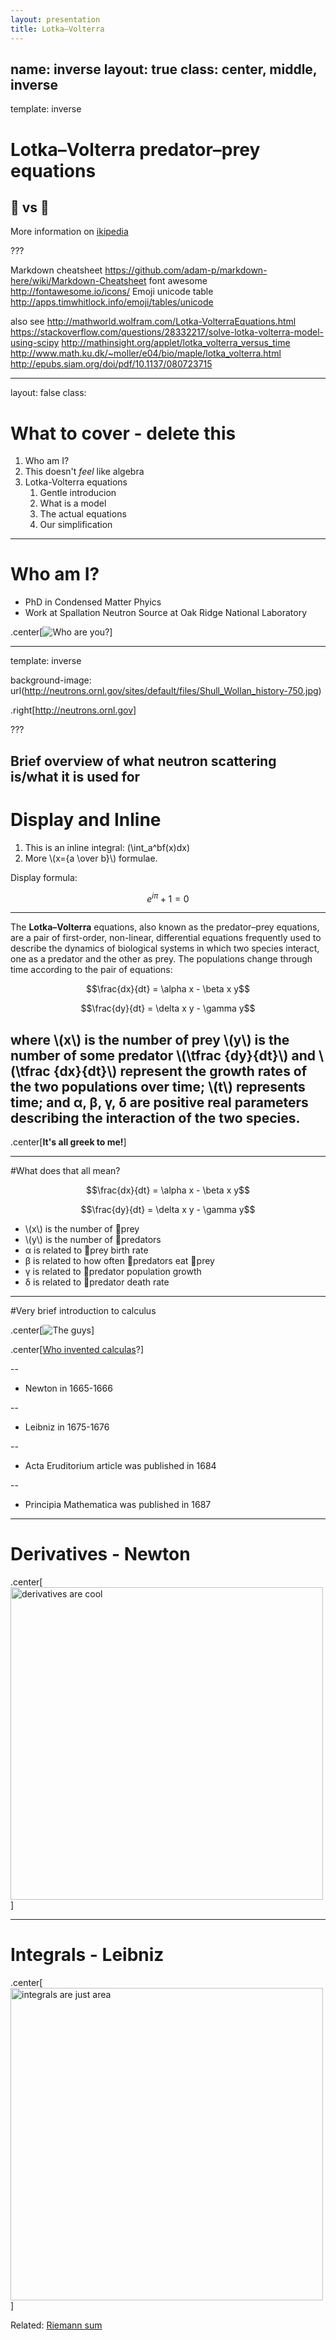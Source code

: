 ```yaml
---
layout: presentation
title: Lotka–Volterra
---
```


name: inverse
layout: true
class: center, middle, inverse
---
template: inverse

# Lotka–Volterra predator–prey equations

## &#x1F43A; vs &#x1F430;

More information on [<i class="fa fa-wikipedia-w" aria-hidden="true"></i>ikipedia](https://en.wikipedia.org/wiki/Lotka%E2%80%93Volterra_equations)

???

Markdown cheatsheet https://github.com/adam-p/markdown-here/wiki/Markdown-Cheatsheet
font awesome        http://fontawesome.io/icons/
Emoji unicode table http://apps.timwhitlock.info/emoji/tables/unicode

also see http://mathworld.wolfram.com/Lotka-VolterraEquations.html
https://stackoverflow.com/questions/28332217/solve-lotka-volterra-model-using-scipy
http://mathinsight.org/applet/lotka_volterra_versus_time
http://www.math.ku.dk/~moller/e04/bio/maple/lotka_volterra.html
http://epubs.siam.org/doi/pdf/10.1137/080723715

---
layout: false
class:

# What to cover - delete this

1. Who am I?
2. This doesn't *feel* like algebra
3. Lotka-Volterra equations
   1. Gentle introducion
   1. What is a model
   2. The actual equations
   3. Our simplification

---
# Who am I?

* PhD in Condensed Matter Phyics
* Work at Spallation Neutron Source at Oak Ridge National Laboratory

.center[![Who are you?](https://swanshadow.files.wordpress.com/2013/10/alwaysbeyourself.jpg)]

---
template: inverse

background-image: url(http://neutrons.ornl.gov/sites/default/files/Shull_Wollan_history-750.jpg)

.right[http://neutrons.ornl.gov]

???

Brief overview of what neutron scattering is/what it is used for
---

# Display and Inline

1. This is an inline integral: \(\int_a^bf(x)dx\)
2. More \\(x={a \over b}\\) formulae.

Display formula:

$$e^{i\pi} + 1 = 0$$

---

The **Lotka–Volterra** equations, also known as the predator–prey
equations, are a pair of first-order, non-linear, differential
equations frequently used to describe the dynamics of biological
systems in which two species interact, one as a predator and the other
as prey. The populations change through time according to the pair of
equations:

$$\frac{dx}{dt} = \alpha x - \beta x y$$

$$\frac{dy}{dt} = \delta x y - \gamma y$$

where \\(x\\) is the number of prey \\(y\\) is the number of some
predator \\(\tfrac {dy}{dt}\\) and \\(\tfrac {dx}{dt}\\) represent the
growth rates of the two populations over time; \\(t\\) represents
time; and α, β, γ, δ are positive real parameters describing the
interaction of the two species.
--

.center[**It's all greek to me!**]

---
#What does that all mean?

$$\frac{dx}{dt} = \alpha x - \beta x y$$

$$\frac{dy}{dt} = \delta x y - \gamma y$$


* \\(x\\) is the number of &#x1F430;prey
* \\(y\\) is the number of &#x1F43A;predators
* α is related to &#x1F430;prey birth rate
* β is related to how often &#x1F43A;predators eat &#x1F430;prey
* γ is related to &#x1F43A;predator population growth
* δ is related to &#x1F43A;predator death rate

---
#Very brief introduction to calculus

.center[![The guys](http://www.todayifoundout.com/wp-content/uploads/2016/12/leibniz-and-newton-340x211.png)]


.center[[Who invented calculas](http://www.todayifoundout.com/index.php/2016/12/really-invented-calculus/)?]

--
* Newton in 1665-1666

--
* Leibniz in 1675-1676

--
* Acta Eruditorium article was published in 1684

--
* Principia Mathematica was published in 1687

---
# Derivatives - Newton

.center[<img alt='derivatives are cool' src='https://upload.wikimedia.org/wikipedia/commons/thumb/d/d4/Tangent_derivative_calculusdia.svg/561px-Tangent_derivative_calculusdia.svg.png' width='500'/>]

---
# Integrals - Leibniz

.center[<img alt="integrals are just area" src="https://upload.wikimedia.org/wikipedia/commons/thumb/f/f2/Integral_as_region_under_curve.svg/744px-Integral_as_region_under_curve.svg.png" width='500'/>]

Related: [Riemann sum](https://en.wikipedia.org/wiki/Riemann_sum)
